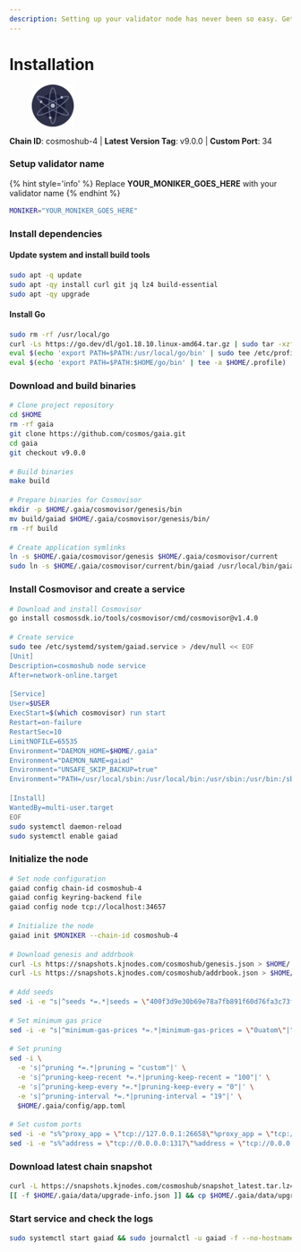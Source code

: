 ```yaml
---
description: Setting up your validator node has never been so easy. Get your validator running in minutes by following step by step instructions.
---
```


# Installation

<figure><img src="https://raw.githubusercontent.com/kj89/cosmos-images/main/logos/cosmoshub.png" alt=""><figcaption></figcaption></figure>

**Chain ID**: cosmoshub-4 | **Latest Version Tag**: v9.0.0 | **Custom Port**: 34

### Setup validator name

{% hint style='info' %}
Replace **YOUR_MONIKER_GOES_HERE** with your validator name
{% endhint %}

```bash
MONIKER="YOUR_MONIKER_GOES_HERE"
```

### Install dependencies

#### Update system and install build tools

```bash
sudo apt -q update
sudo apt -qy install curl git jq lz4 build-essential
sudo apt -qy upgrade
```

#### Install Go

```bash
sudo rm -rf /usr/local/go
curl -Ls https://go.dev/dl/go1.18.10.linux-amd64.tar.gz | sudo tar -xzf - -C /usr/local
eval $(echo 'export PATH=$PATH:/usr/local/go/bin' | sudo tee /etc/profile.d/golang.sh)
eval $(echo 'export PATH=$PATH:$HOME/go/bin' | tee -a $HOME/.profile)
```

### Download and build binaries

```bash
# Clone project repository
cd $HOME
rm -rf gaia
git clone https://github.com/cosmos/gaia.git
cd gaia
git checkout v9.0.0

# Build binaries
make build

# Prepare binaries for Cosmovisor
mkdir -p $HOME/.gaia/cosmovisor/genesis/bin
mv build/gaiad $HOME/.gaia/cosmovisor/genesis/bin/
rm -rf build

# Create application symlinks
ln -s $HOME/.gaia/cosmovisor/genesis $HOME/.gaia/cosmovisor/current
sudo ln -s $HOME/.gaia/cosmovisor/current/bin/gaiad /usr/local/bin/gaiad
```

### Install Cosmovisor and create a service

```bash
# Download and install Cosmovisor
go install cosmossdk.io/tools/cosmovisor/cmd/cosmovisor@v1.4.0

# Create service
sudo tee /etc/systemd/system/gaiad.service > /dev/null << EOF
[Unit]
Description=cosmoshub node service
After=network-online.target

[Service]
User=$USER
ExecStart=$(which cosmovisor) run start
Restart=on-failure
RestartSec=10
LimitNOFILE=65535
Environment="DAEMON_HOME=$HOME/.gaia"
Environment="DAEMON_NAME=gaiad"
Environment="UNSAFE_SKIP_BACKUP=true"
Environment="PATH=/usr/local/sbin:/usr/local/bin:/usr/sbin:/usr/bin:/sbin:/bin:/usr/games:/usr/local/games:/snap/bin:$HOME/.gaia/cosmovisor/current/bin"

[Install]
WantedBy=multi-user.target
EOF
sudo systemctl daemon-reload
sudo systemctl enable gaiad
```

### Initialize the node

```bash
# Set node configuration
gaiad config chain-id cosmoshub-4
gaiad config keyring-backend file
gaiad config node tcp://localhost:34657

# Initialize the node
gaiad init $MONIKER --chain-id cosmoshub-4

# Download genesis and addrbook
curl -Ls https://snapshots.kjnodes.com/cosmoshub/genesis.json > $HOME/.gaia/config/genesis.json
curl -Ls https://snapshots.kjnodes.com/cosmoshub/addrbook.json > $HOME/.gaia/config/addrbook.json

# Add seeds
sed -i -e "s|^seeds *=.*|seeds = \"400f3d9e30b69e78a7fb891f60d76fa3c73f0ecc@cosmoshub.rpc.kjnodes.com:34659\"|" $HOME/.gaia/config/config.toml

# Set minimum gas price
sed -i -e "s|^minimum-gas-prices *=.*|minimum-gas-prices = \"0uatom\"|" $HOME/.gaia/config/app.toml

# Set pruning
sed -i \
  -e 's|^pruning *=.*|pruning = "custom"|' \
  -e 's|^pruning-keep-recent *=.*|pruning-keep-recent = "100"|' \
  -e 's|^pruning-keep-every *=.*|pruning-keep-every = "0"|' \
  -e 's|^pruning-interval *=.*|pruning-interval = "19"|' \
  $HOME/.gaia/config/app.toml

# Set custom ports
sed -i -e "s%^proxy_app = \"tcp://127.0.0.1:26658\"%proxy_app = \"tcp://127.0.0.1:34658\"%; s%^laddr = \"tcp://127.0.0.1:26657\"%laddr = \"tcp://127.0.0.1:34657\"%; s%^pprof_laddr = \"localhost:6060\"%pprof_laddr = \"localhost:34060\"%; s%^laddr = \"tcp://0.0.0.0:26656\"%laddr = \"tcp://0.0.0.0:34656\"%; s%^prometheus_listen_addr = \":26660\"%prometheus_listen_addr = \":34660\"%" $HOME/.gaia/config/config.toml
sed -i -e "s%^address = \"tcp://0.0.0.0:1317\"%address = \"tcp://0.0.0.0:34317\"%; s%^address = \":8080\"%address = \":34080\"%; s%^address = \"0.0.0.0:9090\"%address = \"0.0.0.0:34090\"%; s%^address = \"0.0.0.0:9091\"%address = \"0.0.0.0:34091\"%; s%:8545%:34545%; s%:8546%:34546%; s%:6065%:34065%" $HOME/.gaia/config/app.toml
```

### Download latest chain snapshot

```bash
curl -L https://snapshots.kjnodes.com/cosmoshub/snapshot_latest.tar.lz4 | tar -Ilz4 -xf - -C $HOME/.gaia
[[ -f $HOME/.gaia/data/upgrade-info.json ]] && cp $HOME/.gaia/data/upgrade-info.json $HOME/.gaia/cosmovisor/genesis/upgrade-info.json
```

### Start service and check the logs

```bash
sudo systemctl start gaiad && sudo journalctl -u gaiad -f --no-hostname -o cat
```

